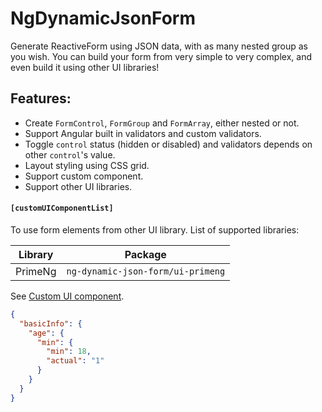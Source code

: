 # NgDynamicJsonForm

Generate ReactiveForm using JSON data, with as many nested group as you wish. You can build your form from very simple to very complex, and even build it using other UI libraries!

## Features:

- Create `FormControl`, `FormGroup` and `FormArray`, either nested or not.
- Support Angular built in validators and custom validators.
- Toggle `control` status (hidden or disabled) and validators depends on other `control`'s value.
- Layout styling using CSS grid.
- Support custom component.
- Support other UI libraries.


#### `[customUIComponentList]`

To use form elements from other UI library. List of supported libraries:

| Library | Package                           |
| ------- | --------------------------------- |
| PrimeNg | `ng-dynamic-json-form/ui-primeng` |

See [Custom UI component](#custom-ui-component).


```json
{
  "basicInfo": {
    "age": {
      "min": {
        "min": 18,
        "actual": "1"
      }
    }
  }
}
```